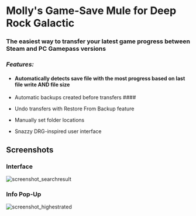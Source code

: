 # Molly's Game-Save Mule for Deep Rock Galactic #

### The easiest way to transfer your latest game progress between Steam and PC Gamepass versions ###

### ***Features:*** ###

- #### Automatically detects save file with the most progress based on last file write AND file size ####

- Automatic backups created before transfers ####

- Undo transfers with Restore From Backup feature

- Manually set folder locations

- Snazzy DRG-inspired user interface

## Screenshots ##

### Interface ###
![screenshot_searchresult](https://github.com/ntaiprogrammer/Mollys_GameSave_Mule/blob/main/mollys_gamesave_mule_screenshot.png?raw=true)

### Info Pop-Up ###
![screenshot_highestrated](https://github.com/ntaiprogrammer/Mollys_GameSave_Mule/blob/main/mollys_gamesave_mule_help_screenshot.png?raw=true)
